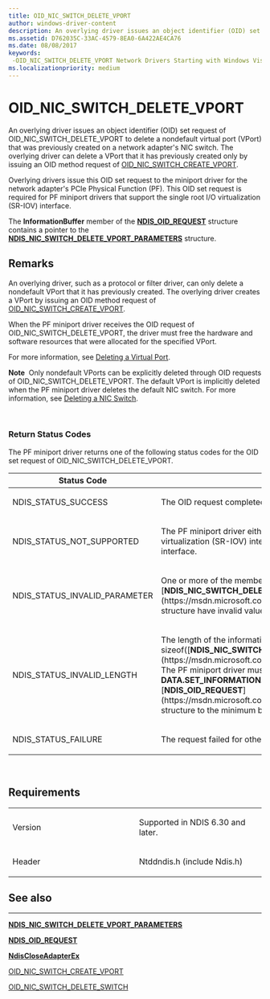 ```yaml
---
title: OID_NIC_SWITCH_DELETE_VPORT
author: windows-driver-content
description: An overlying driver issues an object identifier (OID) set request of OID_NIC_SWITCH_DELETE_VPORT to delete a nondefault virtual port (VPort) that was previously created on a network adapter's NIC switch.
ms.assetid: D762035C-33AC-4579-8EA0-6A422AE4CA76
ms.date: 08/08/2017
keywords: 
 -OID_NIC_SWITCH_DELETE_VPORT Network Drivers Starting with Windows Vista
ms.localizationpriority: medium
---
```


# OID\_NIC\_SWITCH\_DELETE\_VPORT


An overlying driver issues an object identifier (OID) set request of OID\_NIC\_SWITCH\_DELETE\_VPORT to delete a nondefault virtual port (VPort) that was previously created on a network adapter's NIC switch. The overlying driver can delete a VPort that it has previously created only by issuing an OID method request of [OID\_NIC\_SWITCH\_CREATE\_VPORT](oid-nic-switch-create-vport.md).

Overlying drivers issue this OID set request to the miniport driver for the network adapter's PCIe Physical Function (PF). This OID set request is required for PF miniport drivers that support the single root I/O virtualization (SR-IOV) interface.

The **InformationBuffer** member of the [**NDIS\_OID\_REQUEST**](https://msdn.microsoft.com/library/windows/hardware/ff566710) structure contains a pointer to the [**NDIS\_NIC\_SWITCH\_DELETE\_VPORT\_PARAMETERS**](https://msdn.microsoft.com/library/windows/hardware/hh451577) structure.

Remarks
-------

An overlying driver, such as a protocol or filter driver, can only delete a nondefault VPort that it has previously created. The overlying driver creates a VPort by issuing an OID method request of [OID\_NIC\_SWITCH\_CREATE\_VPORT](oid-nic-switch-create-vport.md).

When the PF miniport driver receives the OID request of OID\_NIC\_SWITCH\_DELETE\_VPORT, the driver must free the hardware and software resources that were allocated for the specified VPort.

For more information, see [Deleting a Virtual Port](https://msdn.microsoft.com/library/windows/hardware/hh439418).

**Note**  Only nondefault VPorts can be explicitly deleted through OID requests of OID\_NIC\_SWITCH\_DELETE\_VPORT. The default VPort is implicitly deleted when the PF miniport driver deletes the default NIC switch. For more information, see [Deleting a NIC Switch](https://msdn.microsoft.com/library/windows/hardware/hh439415).

 

### Return Status Codes

The PF miniport driver returns one of the following status codes for the OID set request of OID\_NIC\_SWITCH\_DELETE\_VPORT.

<table>
<colgroup>
<col width="50%" />
<col width="50%" />
</colgroup>
<thead>
<tr class="header">
<th>Status Code</th>
<th>Description</th>
</tr>
</thead>
<tbody>
<tr class="odd">
<td><p>NDIS_STATUS_SUCCESS</p></td>
<td><p>The OID request completed successfully.</p></td>
</tr>
<tr class="even">
<td><p>NDIS_STATUS_NOT_SUPPORTED</p></td>
<td><p>The PF miniport driver either does not support the single root I/O virtualization (SR-IOV) interface or is not enabled to use the interface.</p></td>
</tr>
<tr class="odd">
<td><p>NDIS_STATUS_INVALID_PARAMETER</p></td>
<td><p>One or more of the members of the [<strong>NDIS_NIC_SWITCH_DELETE_VPORT_PARAMETERS</strong>](https://msdn.microsoft.com/library/windows/hardware/hh451577) structure have invalid values.</p></td>
</tr>
<tr class="even">
<td><p>NDIS_STATUS_INVALID_LENGTH</p></td>
<td><p>The length of the information buffer is less than sizeof([<strong>NDIS_NIC_SWITCH_DELETE_VPORT_PARAMETERS</strong>](https://msdn.microsoft.com/library/windows/hardware/hh451577)). The PF miniport driver must set the <strong>DATA.SET_INFORMATION.BytesNeeded</strong> member in the [<strong>NDIS_OID_REQUEST</strong>](https://msdn.microsoft.com/library/windows/hardware/ff566710) structure to the minimum buffer size that is required.</p></td>
</tr>
<tr class="odd">
<td><p>NDIS_STATUS_FAILURE</p></td>
<td><p>The request failed for other reasons.</p></td>
</tr>
</tbody>
</table>

 

Requirements
------------

<table>
<colgroup>
<col width="50%" />
<col width="50%" />
</colgroup>
<tbody>
<tr class="odd">
<td><p>Version</p></td>
<td><p>Supported in NDIS 6.30 and later.</p></td>
</tr>
<tr class="even">
<td><p>Header</p></td>
<td>Ntddndis.h (include Ndis.h)</td>
</tr>
</tbody>
</table>

## See also


****
[**NDIS\_NIC\_SWITCH\_DELETE\_VPORT\_PARAMETERS**](https://msdn.microsoft.com/library/windows/hardware/hh451577)

[**NDIS\_OID\_REQUEST**](https://msdn.microsoft.com/library/windows/hardware/ff566710)

[**NdisCloseAdapterEx**](https://msdn.microsoft.com/library/windows/hardware/ff561640)

[OID\_NIC\_SWITCH\_CREATE\_VPORT](oid-nic-switch-create-vport.md)

[OID\_NIC\_SWITCH\_DELETE\_SWITCH](oid-nic-switch-delete-switch.md)

 

 




